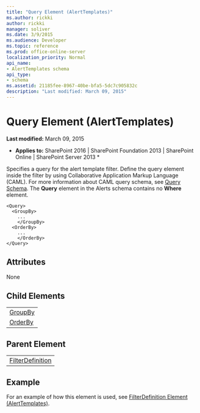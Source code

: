 ```yaml
---
title: "Query Element (AlertTemplates)"
ms.author: rickki
author: rickki
manager: soliver
ms.date: 3/9/2015
ms.audience: Developer
ms.topic: reference
ms.prod: office-online-server
localization_priority: Normal
api_name:
- AlertTemplates schema
api_type:
- schema
ms.assetid: 21185fee-8967-40be-bfa5-5dc7c905832c
description: "Last modified: March 09, 2015"
---
```


# Query Element (AlertTemplates)

 **Last modified:** March 09, 2015 
  
 * **Applies to:** SharePoint 2016 | SharePoint Foundation 2013 | SharePoint Online | SharePoint Server 2013 * 
  
Specifies a query for the alert template filter. Define the query element inside the filter by using Collaborative Application Markup Language (CAML). For more information about CAML query schema, see [Query Schema](../../collaborative-application-markup-language-caml-schemas/query-schema/query-schema.md). The **Query** element in the Alerts schema contains no **Where** element. 
  
```
<Query>
  <GroupBy>
    ...
    </GroupBy>
  <OrderBy>
    ...
    </OrderBy>
</Query>
```

## Attributes

None
  
## Child Elements

||
|:-----|
|[GroupBy](../../collaborative-application-markup-language-caml-schemas/query-schema/groupby-element-query.md) <br/> |
|[OrderBy](../../collaborative-application-markup-language-caml-schemas/query-schema/orderby-element-query.md) <br/> |
   
## Parent Element

||
|:-----|
|[FilterDefinition](filterdefinition-element-alerttemplates.md)|
   
## Example

For an example of how this element is used, see [FilterDefinition Element (AlertTemplates)](filterdefinition-element-alerttemplates.md).
  

